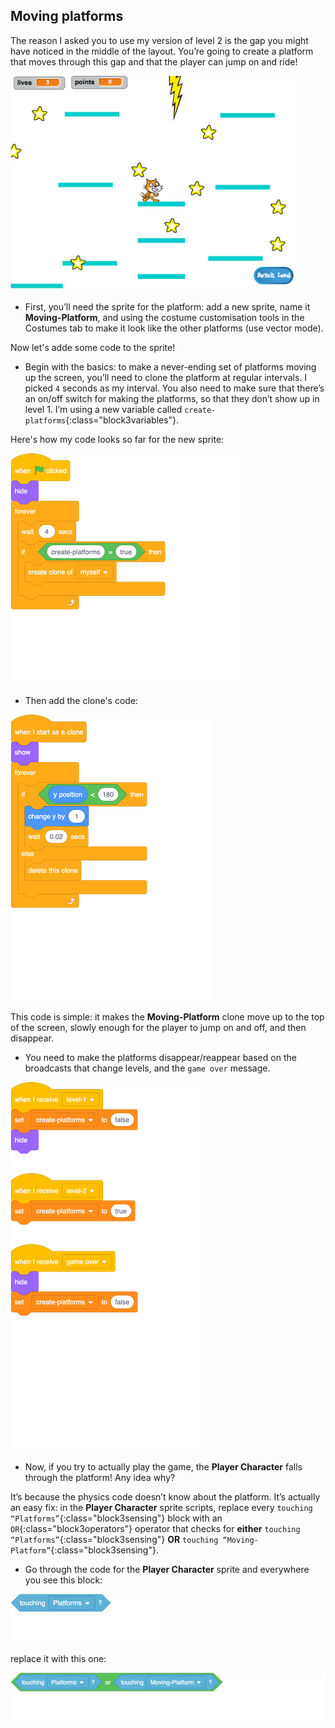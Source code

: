 ## Moving platforms

The reason I asked you to use my version of level 2 is the gap you might have noticed in the middle of the layout. You’re going to create a platform that moves through this gap and that the player can jump on and ride!

![Another level with different platforms](images/movingPlatforms.png)

+ First, you’ll need the sprite for the platform: add a new sprite, name it **Moving-Platform**, and using the costume customisation tools in the Costumes tab to make it look like the other platforms \(use vector mode\).

Now let's adde some code to the sprite! 

+ Begin with the basics: to make a never-ending set of platforms moving up the screen, you’ll need to clone the platform at regular intervals. I picked `4` seconds as my interval. You also need to make sure that there’s an on/off switch for making the platforms, so that they don’t show up in level 1. I’m using a new variable called `create-platforms`{:class="block3variables"}. 

Here's how my code looks so far for the new sprite:

![blocks_1546298758_79596](images/blocks_1546298758_79596.png)

+ Then add the clone's code:

![blocks_1546298759_896009](images/blocks_1546298759_896009.png)

This code is simple: it makes the **Moving-Platform** clone move up to the top of the screen, slowly enough for the player to jump on and off, and then disappear. 

+ You need to make the platforms disappear/reappear based on the broadcasts that change levels, and the `game over` message. 

![blocks_1546298761_000135](images/blocks_1546298761_000135.png)

+ Now, if you try to actually play the game, the **Player Character** falls through the platform! Any idea why? 

It’s because the physics code doesn’t know about the platform. It’s actually an easy fix: in the **Player Character** sprite scripts, replace every `touching “Platforms”`{:class="block3sensing"}  block with an `OR`{:class="block3operators"} operator that checks for **either** `touching “Platforms”`{:class="block3sensing"}  **OR** `touching “Moving-Platform”`{:class="block3sensing"}.
 
+ Go through the code for the **Player Character** sprite and everywhere you see this block:

![blocks_1546298762_124668](images/blocks_1546298762_124668.png)

replace it with this one:

![blocks_1546298763_190994](images/blocks_1546298763_190994.png)
